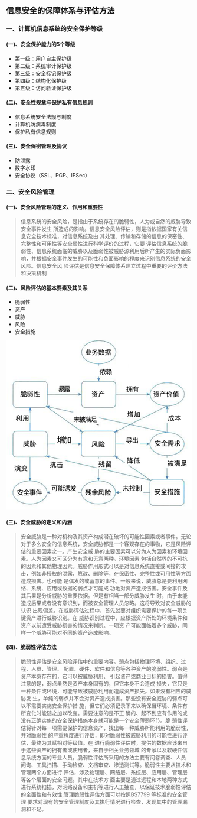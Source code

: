## 信息安全的保障体系与评估方法

### 一、计算机信息系统的安全保护等级

#### (一)、安全保护能力的5个等级

- 第一级：用户自主保护级
- 第二级：系统审计保护级
- 第三级：安全标记保护级
- 第四级：结构化保护级
- 第五级：访问验证保护级

#### (二)、安全性规章与保护私有信息规则

- 信息系统安全法规与制度
- 计算机防病毒制度
- 保护私有信息规则

#### (三)、安全保密管理及协议

- 防泄露
- 数字水印
- 安全协议（SSL、PGP、IPSec）



### 二、安全风险管理

#### (一)、安全风险管理的定义、作用和重要性

> 信息系统的安全风险，是指由于系统存在的脆弱性，人为或自然的威胁导致安全事件发生 所造成的影响。信息安全风险评估，则是指依据国家有关信息安全技术标准，对信息系统及由 其处理、传输和存储的信息的保密性、完整性和可用性等安全属性进行科学评价的过程，它要 评估信息系统的脆弱性、信息系统面临的威胁以及脆弱性被威胁源利用后所产生的实际负面影响，并根据安全事件发生的可能性和负面影响的程度来识别信息系统的安全风险。信息安全风 险评估是信息安全保障体系建立过程中重要的评价方法和决策机制

#### (二)、风险评估的基本要素及其关系

- 脆弱性
- 资产
- 威胁
- 风险
- 安全措施

![](../../.images/202501/231110.png)

#### (三)、安全威胁的定义和内涵

> 安全威胁是一种对机构及其资产构成潜在破坏的可能性因素或者事件。无论对于多么安全的信息系统，安全威胁都是一个客观存在的事物，它是风险评估的重要因素之一。产生安全威 胁的主要因素可以分为人为因素和环境因素。人为因素又可区分为有意和无意两种。环境因素 包括自然界的不可抗的因素和其他物理因素。威胁作用形式可以是对信息系统直接或间接的攻 击，例如非授权的泄露、篡改、删除等，在保密性、完整性或可用性等方面造成损害。也可能 是偶发的或蓄意的事件。一般来说，威胁总是要利用网络、系统、应用或数据的弱点才可能成 功地对资产造成伤害。安全事件及其后果是分析威胁的重要依据。但是有相当一部分威胁发生 时，由于未能造成后果或者没有意识到，而被安全管理人员忽略。这将导致对安全威胁的认识 出现偏差。在威胁评估过程中，首先就要对组织需要保护的每一项关键资产进行威胁识别。在 威胁识别过程中，应根据资产所处的环境条件和资产以前遭受威胁损害的情况来判断。一项资 产可能面临着多个威胁，同样一个威胁可能对不同的资产造成影响。

#### (四)、脆弱性评估方法

> 脆弱性评估是安全风险评估中的重要内容。弱点包括物理环境、组织、过程、人员、管理、 配置、硬件、软件和信息等各种资产的脆弱性。弱点是资产本身存在的，它可以被威胁利用、 引起资产或商业目标的损害。值得注意的是，弱点虽然是资产本身固有的，但它本身不会造成 损失，它只是一种条件或环境，可能导致被威胁利用而造成资产损失。如果没有相应的威胁发 生，单纯的弱点并不会对资产造成损害。那些没有安全威胁的弱点可以不需要实施安全保护措 施，但它们必须记录下来以确保当环境、条件有所变化时能随之加以改变。需要注意的是不正 确的、起不到应有作用的或没有正确实施的安全保护措施本身就可能是一个安全薄弱环节。脆 弱性评估将针对每一项需要保护的信息资产，找出每一种威胁所能利用的脆弱性，并对脆弱性 的严重程度进行评估，即对脆弱性被威胁利用的可能性进行评估，最终为其赋相对等级值。在 进行脆弱性评估时，提供的数据应该来自于这些资产的拥有者或使用者，来自于相关业务领域 的专家以及软硬件信息系统方面的专业人员。脆弱性评估所采用的方法主要有问卷调查、人员 问询、工具扫描、手动检查、文档审查、渗透测试等。脆弱性主要从技术和管理两个方面进行 评估，涉及物理层、网络层、系统层、应用层、管理层等各个层面的安全问题。其中在技术方 面主要是通过远程和本地两种方式进行系统扫描，对网络设备和主机等进行人工抽查，以保证技术脆弱性评估的全面性和有效性;管理脆弱性评估方面可以按照BS7799 等标准的安全管理 要求对现有的安全管理制度及其执行情况进行检查，发现其中的管理漏洞和不足。